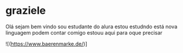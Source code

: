 # graziele
 Olá sejam bem vindo
 sou estudante do alura
 estou estudndo está nova linguagem
 podem contar comigo estouu aqui para oque precisar

![(https://www.baerenmarke.de/)]
